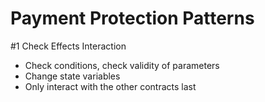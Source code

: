 # Payment Protection Patterns
#1 Check Effects Interaction
- Check conditions, check validity of parameters
- Change state variables
- Only interact with the other contracts last
